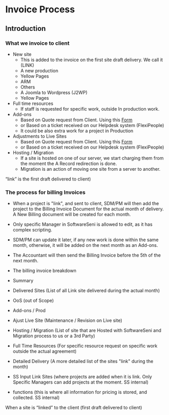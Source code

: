 # Invoice Process

## Introduction
### What we invoice to client
* New site
  * This is added to the invoice on the first site draft delivery. We call it (LINK)
   *  A new production
     *  Yellow Pages
     *  ARM
     *  Others
   *  A Joomla to Wordpress (J2WP)
     *  Yellow Pages
* Full time resources
  * If staff is requested for specific work, outside In production work.
* Add-ons
  * Based on Quote request from Client. Using this <a href="https://docs.google.com/spreadsheets/d/1hEBwBKLb-iD5bb2z0GqFmUXoR1-Ot4iTf7A5-lZKdmI/edit#gid=0">Form</a>
  * or Based on a ticket received on our Helpdesk system (FlexiPeople)
  * It could be also extra work for a project in Production
* Adjustments to Live Sites
  * Based on Quote request from Client. Using this <a href="https://docs.google.com/spreadsheets/d/1hEBwBKLb-iD5bb2z0GqFmUXoR1-Ot4iTf7A5-lZKdmI/edit#gid=0">Form</a>
  * or Based on a ticket received on our Helpdesk system (FlexiPeople)
* Hosting / Migration
  * If a site is hosted on one of our server, we start charging them from the moment the A Record redirection is done.
  * Migration is an action of moving one site from a server to another.
    
 <div class="note">“link” is the first draft delivered to client)</div>

### The process for billing Invoices

* When a project is "link", and sent to client, SDM/PM will then add the project to the Billing Invoice Document for the actual month of delivery. A New Billing document will be created for each month.
* Only specific Manager in SoftwareSeni is allowed to edit, as it has complex scripting.

* SDM/PM can update it later, if any new work is done within the same month, otherwise, it will be added on the next month as an Add-ons.

* The Accountant will then send the Billing Invoice before the 5th of the next month.
* The billing invoice breakdown
 * Summary
 * Delivered Sites (List of all Link site delivered during the actual month)
 * OoS (out of Scope)
 * Add-ons / Prod
 * Ajust Live Site (Maintenance / Revision on Live site)
 * Hosting / Migration (List of site that are Hosted with SoftwareSeni and Migration process to us or a 3rd Party)
 * Full Time Resources (For specific resource request on specific work outside the actual agreement)
 * Detailed Delivery (A more detailed list of the sites "link" during the month)
 * SS Input Link Sites (where projects are added when it is link. Only Specific Managers can add projects at the moment. SS internal)
 * functions (this is where all information for pricing is stored, and collected. SS internal)
 
 <div class="note">When a site is “linked” to the client (first draft delivered to client)</div>


